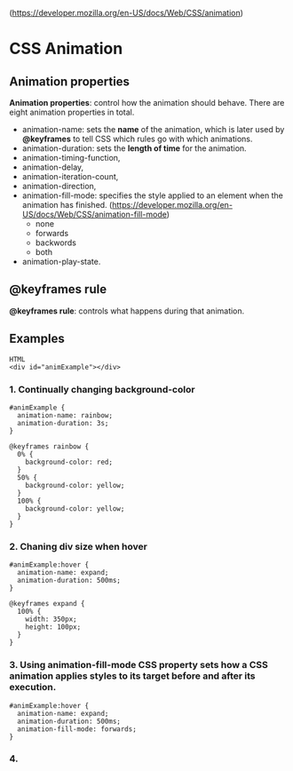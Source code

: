 (https://developer.mozilla.org/en-US/docs/Web/CSS/animation)
# CSS Animation
## Animation properties
**Animation properties**: control how the animation should behave. There are eight animation properties in total.
  * animation-name: sets the **name** of the animation, which is later used by **@keyframes** to tell CSS which rules go with which animations. 
  * animation-duration: sets the **length of time** for the animation. 
  * animation-timing-function, 
  * animation-delay, 
  * animation-iteration-count, 
  * animation-direction, 
  * animation-fill-mode: specifies the style applied to an element when the animation has finished. (https://developer.mozilla.org/en-US/docs/Web/CSS/animation-fill-mode)
       * none
       * forwards
       * backwords
       * both
  * animation-play-state.
## @keyframes rule 
**@keyframes rule**: controls what happens during that animation.
## Examples
```
HTML
<div id="animExample"></div>
```
### 1. Continually changing background-color
```
#animExample {
  animation-name: rainbow;
  animation-duration: 3s;
}

@keyframes rainbow {
  0% {
    background-color: red;
  }
  50% {
    background-color: yellow;
  }
  100% {
    background-color: yellow;
  }
}
```
### 2. Chaning div size when hover
```
#animExample:hover {
  animation-name: expand;
  animation-duration: 500ms;
}

@keyframes expand {
  100% {
    width: 350px;
    height: 100px;
  }
}
```
### 3. Using animation-fill-mode CSS property sets how a CSS animation applies styles to its target before and after its execution.
```
#animExample:hover {
  animation-name: expand;
  animation-duration: 500ms;
  animation-fill-mode: forwards;
}
```
### 4. 
